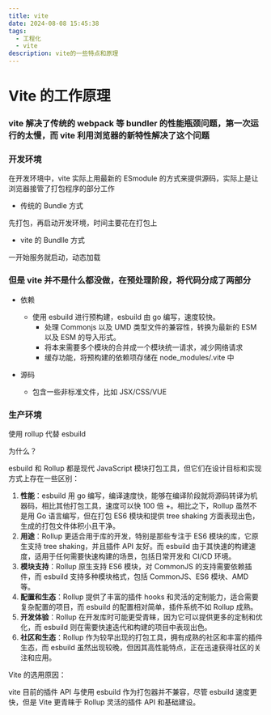 ```yaml
---
title: vite
date: 2024-08-08 15:45:38
tags:
  - 工程化
  - vite
description: vite的一些特点和原理
---
```


# Vite 的工作原理

### vite 解决了传统的 webpack 等 bundler 的性能瓶颈问题，第一次运行的太慢，而 vite 利用浏览器的新特性解决了这个问题

### 开发环境

在开发环境中，vite 实际上用最新的 ESmodule 的方式来提供源码，实际上是让浏览器接管了打包程序的部分工作

- 传统的 Bundle 方式

先打包，再启动开发环境，时间主要花在打包上

- vite 的 Bundlle 方式

一开始服务就启动，动态加载

### 但是 vite 并不是什么都没做，在预处理阶段，将代码分成了两部分

- 依赖

  - 使用 esbuild 进行预构建，esbuild 由 go 编写，速度较快。
    - 处理 Commonjs 以及 UMD 类型文件的兼容性，转换为最新的 ESM 以及 ESM 的导入形式。
    - 将本来需要多个模块的合并成一个模块统一请求，减少网络请求
    - 缓存功能，将预构建的依赖项存储在 node_modules/.vite 中

- 源码

  - 包含一些非标准文件，比如 JSX/CSS/VUE

### 生产环境

使用 rollup 代替 esbuild

为什么？

esbuild 和 Rollup 都是现代 JavaScript 模块打包工具，但它们在设计目标和实现方式上存在一些区别：

1. **性能**：esbuild 用 go 编写，编译速度快，能够在编译阶段就将源码转译为机器码，相比其他打包工具，速度可以快 100 倍 +。相比之下，Rollup 虽然不是用 Go 语言编写，但在打包 ES6 模块和提供 tree shaking 方面表现出色，生成的打包文件体积小且干净。
2. **用途**：Rollup 更适合用于库的开发，特别是那些专注于 ES6 模块的库，它原生支持 tree shaking，并且插件 API 友好。而 esbuild 由于其快速的构建速度，适用于任何需要快速构建的场景，包括日常开发和 CI/CD 环境。
3. **模块支持**：Rollup 原生支持 ES6 模块，对 CommonJS 的支持需要依赖插件，而 esbuild 支持多种模块格式，包括 CommonJS、ES6 模块、AMD 等。
4. **配置和生态**：Rollup 提供了丰富的插件 hooks 和灵活的定制能力，适合需要复杂配置的项目，而 esbuild 的配置相对简单，插件系统不如 Rollup 成熟。
5. **开发体验**：Rollup 在开发库时可能更受青睐，因为它可以提供更多的定制和优化，而 esbuild 则在需要快速迭代和构建的项目中表现出色。
6. **社区和生态**：Rollup 作为较早出现的打包工具，拥有成熟的社区和丰富的插件生态，而 esbuild 虽然出现较晚，但因其高性能特点，正在迅速获得社区的关注和应用。

Vite 的选用原因：

vite 目前的插件 API 与使用 esbuild 作为打包器并不兼容，尽管 esbuild 速度更快，但是 Vite 更青睐于 Rollup 灵活的插件 API 和基础建设。
